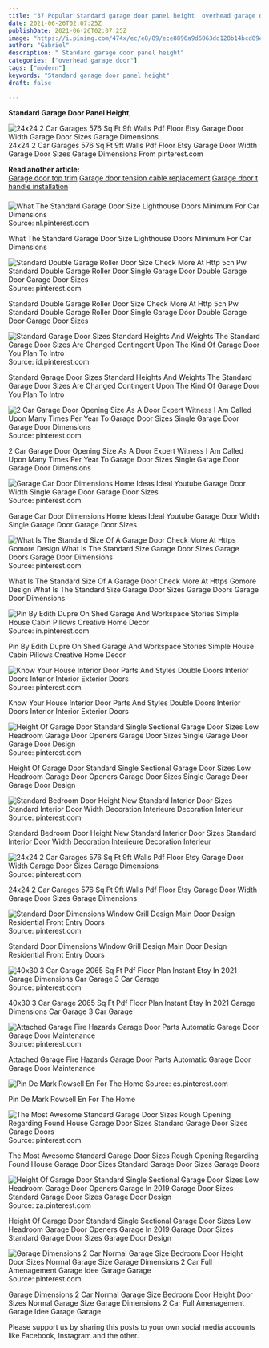 ```yaml
---
title: "37 Popular Standard garage door panel height  overhead garage door"
date: 2021-06-26T02:07:25Z
publishDate: 2021-06-26T02:07:25Z
image: "https://i.pinimg.com/474x/ec/e8/89/ece8896a9d6063dd128b14bcd89e420e.jpg"
author: "Gabriel"
description: " Standard garage door panel height"
categories: ["overhead garage door"]
tags: ["modern"]
keywords: "Standard garage door panel height"
draft: false

---
```

<!-- Head tag Code -->
**Standard Garage Door Panel Height**, 

![24x24 2 Car Garages 576 Sq Ft 9ft Walls Pdf Floor Etsy Garage Door Width Garage Door Sizes Garage Dimensions](https://i.pinimg.com/originals/f9/fe/40/f9fe407c905f06c2f8a6983ff8e4e8cf.jpg "24x24 2 Car Garages 576 Sq Ft 9ft Walls Pdf Floor Etsy Garage Door Width Garage Door Sizes Garage Dimensions")
24x24 2 Car Garages 576 Sq Ft 9ft Walls Pdf Floor Etsy Garage Door Width Garage Door Sizes Garage Dimensions From pinterest.com

**Read another article:**  
[Garage door top trim](/garage-door-top-trim/)
[Garage door tension cable replacement](/garage-door-tension-cable-replacement/)
[Garage door t handle installation](/garage-door-t-handle-installation/)




### 

 


![What The Standard Garage Door Size Lighthouse Doors Minimum For Car Dimensions](https://i.pinimg.com/736x/4c/4a/54/4c4a5466af0621f3dbaaec09ee295d70.jpg "What The Standard Garage Door Size Lighthouse Doors Minimum For Car Dimensions")
Source: nl.pinterest.com

What The Standard Garage Door Size Lighthouse Doors Minimum For Car Dimensions  

![Standard Double Garage Roller Door Size Check More At Http 5cn Pw Standard Double Garage Roller Door Single Garage Door Double Garage Door Garage Door Sizes](https://i.pinimg.com/736x/0c/bf/af/0cbfafa0d91ea7bc40f74834f826bcc7.jpg "Standard Double Garage Roller Door Size Check More At Http 5cn Pw Standard Double Garage Roller Door Single Garage Door Double Garage Door Garage Door Sizes")
Source: pinterest.com

Standard Double Garage Roller Door Size Check More At Http 5cn Pw Standard Double Garage Roller Door Single Garage Door Double Garage Door Garage Door Sizes  

![Standard Garage Door Sizes Standard Heights And Weights The Standard Garage Door Sizes Are Changed Contingent Upon The Kind Of Garage Door You Plan To Intro](https://i.pinimg.com/originals/3b/13/20/3b13209a724492501d02640968138fba.jpg "Standard Garage Door Sizes Standard Heights And Weights The Standard Garage Door Sizes Are Changed Contingent Upon The Kind Of Garage Door You Plan To Intro")
Source: id.pinterest.com

Standard Garage Door Sizes Standard Heights And Weights The Standard Garage Door Sizes Are Changed Contingent Upon The Kind Of Garage Door You Plan To Intro  

![2 Car Garage Door Opening Size As A Door Expert Witness I Am Called Upon Many Times Per Year To Garage Door Sizes Single Garage Door Garage Door Dimensions](https://i.pinimg.com/originals/7e/f6/b2/7ef6b2d59d458960b3bdc4d0e4bf0564.jpg "2 Car Garage Door Opening Size As A Door Expert Witness I Am Called Upon Many Times Per Year To Garage Door Sizes Single Garage Door Garage Door Dimensions")
Source: pinterest.com

2 Car Garage Door Opening Size As A Door Expert Witness I Am Called Upon Many Times Per Year To Garage Door Sizes Single Garage Door Garage Door Dimensions  

![Garage Car Door Dimensions Home Ideas Ideal Youtube Garage Door Width Single Garage Door Garage Door Sizes](https://i.pinimg.com/736x/cf/f6/b6/cff6b6b264763be26f51d5acd8f4ef86.jpg "Garage Car Door Dimensions Home Ideas Ideal Youtube Garage Door Width Single Garage Door Garage Door Sizes")
Source: pinterest.com

Garage Car Door Dimensions Home Ideas Ideal Youtube Garage Door Width Single Garage Door Garage Door Sizes  

![What Is The Standard Size Of A Garage Door Check More At Https Gomore Design What Is The Standard Size Garage Door Sizes Garage Doors Garage Door Dimensions](https://i.pinimg.com/564x/5e/ce/43/5ece4359f62a2401f0daf66531be432a.jpg "What Is The Standard Size Of A Garage Door Check More At Https Gomore Design What Is The Standard Size Garage Door Sizes Garage Doors Garage Door Dimensions")
Source: pinterest.com

What Is The Standard Size Of A Garage Door Check More At Https Gomore Design What Is The Standard Size Garage Door Sizes Garage Doors Garage Door Dimensions  

![Pin By Edith Dupre On Shed Garage And Workspace Stories Simple House Cabin Pillows Creative Home Decor](https://i.pinimg.com/originals/c8/40/f6/c840f63b31463edf79f12966077429b5.jpg "Pin By Edith Dupre On Shed Garage And Workspace Stories Simple House Cabin Pillows Creative Home Decor")
Source: in.pinterest.com

Pin By Edith Dupre On Shed Garage And Workspace Stories Simple House Cabin Pillows Creative Home Decor  

![Know Your House Interior Door Parts And Styles Double Doors Interior Doors Interior Interior Exterior Doors](https://i.pinimg.com/originals/db/b5/0f/dbb50fea8ca100e2d0c5487aea48888f.jpg "Know Your House Interior Door Parts And Styles Double Doors Interior Doors Interior Interior Exterior Doors")
Source: pinterest.com

Know Your House Interior Door Parts And Styles Double Doors Interior Doors Interior Interior Exterior Doors  

![Height Of Garage Door Standard Single Sectional Garage Door Sizes Low Headroom Garage Door Openers Garage Door Sizes Single Garage Door Garage Door Design](https://i.pinimg.com/originals/29/d5/3f/29d53f2cbc5ab710252ce238fd53fcfe.jpg "Height Of Garage Door Standard Single Sectional Garage Door Sizes Low Headroom Garage Door Openers Garage Door Sizes Single Garage Door Garage Door Design")
Source: pinterest.com

Height Of Garage Door Standard Single Sectional Garage Door Sizes Low Headroom Garage Door Openers Garage Door Sizes Single Garage Door Garage Door Design  

![Standard Bedroom Door Height New Standard Interior Door Sizes Standard Interior Door Width Decoration Interieure Decoration Interieur](https://i.pinimg.com/474x/57/6b/8e/576b8ef4e8e096fe9e6b938cdb75daf6.jpg "Standard Bedroom Door Height New Standard Interior Door Sizes Standard Interior Door Width Decoration Interieure Decoration Interieur")
Source: pinterest.com

Standard Bedroom Door Height New Standard Interior Door Sizes Standard Interior Door Width Decoration Interieure Decoration Interieur  

![24x24 2 Car Garages 576 Sq Ft 9ft Walls Pdf Floor Etsy Garage Door Width Garage Door Sizes Garage Dimensions](https://i.pinimg.com/originals/f9/fe/40/f9fe407c905f06c2f8a6983ff8e4e8cf.jpg "24x24 2 Car Garages 576 Sq Ft 9ft Walls Pdf Floor Etsy Garage Door Width Garage Door Sizes Garage Dimensions")
Source: pinterest.com

24x24 2 Car Garages 576 Sq Ft 9ft Walls Pdf Floor Etsy Garage Door Width Garage Door Sizes Garage Dimensions  

![Standard Door Dimensions Window Grill Design Main Door Design Residential Front Entry Doors](https://i.pinimg.com/564x/60/5f/a3/605fa321e5e8bec9d253bbfc628f2164.jpg "Standard Door Dimensions Window Grill Design Main Door Design Residential Front Entry Doors")
Source: pinterest.com

Standard Door Dimensions Window Grill Design Main Door Design Residential Front Entry Doors  

![40x30 3 Car Garage 2065 Sq Ft Pdf Floor Plan Instant Etsy In 2021 Garage Dimensions Car Garage 3 Car Garage](https://i.pinimg.com/736x/cd/64/1a/cd641a82a22c8454570d34423b11b69a.jpg "40x30 3 Car Garage 2065 Sq Ft Pdf Floor Plan Instant Etsy In 2021 Garage Dimensions Car Garage 3 Car Garage")
Source: pinterest.com

40x30 3 Car Garage 2065 Sq Ft Pdf Floor Plan Instant Etsy In 2021 Garage Dimensions Car Garage 3 Car Garage  

![Attached Garage Fire Hazards Garage Door Parts Automatic Garage Door Garage Door Maintenance](https://i.pinimg.com/originals/7a/12/d9/7a12d9f137040a58d8e2729c151f0ae6.jpg "Attached Garage Fire Hazards Garage Door Parts Automatic Garage Door Garage Door Maintenance")
Source: pinterest.com

Attached Garage Fire Hazards Garage Door Parts Automatic Garage Door Garage Door Maintenance  

![Pin De Mark Rowsell En For The Home](https://i.pinimg.com/originals/87/aa/32/87aa32e514deaaf16a9a2e023ba6f6d4.jpg "Pin De Mark Rowsell En For The Home")
Source: es.pinterest.com

Pin De Mark Rowsell En For The Home  

![The Most Awesome Standard Garage Door Sizes Rough Opening Regarding Found House Garage Door Sizes Standard Garage Door Sizes Garage Doors](https://i.pinimg.com/originals/de/5e/e6/de5ee68bbbf43e1dbfc20749644d7e19.jpg "The Most Awesome Standard Garage Door Sizes Rough Opening Regarding Found House Garage Door Sizes Standard Garage Door Sizes Garage Doors")
Source: pinterest.com

The Most Awesome Standard Garage Door Sizes Rough Opening Regarding Found House Garage Door Sizes Standard Garage Door Sizes Garage Doors  

![Height Of Garage Door Standard Single Sectional Garage Door Sizes Low Headroom Garage Door Openers Garage In 2019 Garage Door Sizes Standard Garage Door Sizes Garage Door Design](https://i.pinimg.com/474x/29/d5/3f/29d53f2cbc5ab710252ce238fd53fcfe.jpg "Height Of Garage Door Standard Single Sectional Garage Door Sizes Low Headroom Garage Door Openers Garage In 2019 Garage Door Sizes Standard Garage Door Sizes Garage Door Design")
Source: za.pinterest.com

Height Of Garage Door Standard Single Sectional Garage Door Sizes Low Headroom Garage Door Openers Garage In 2019 Garage Door Sizes Standard Garage Door Sizes Garage Door Design  

![Garage Dimensions 2 Car Normal Garage Size Bedroom Door Height Door Sizes Normal Garage Size Garage Dimensions 2 Car Full Amenagement Garage Idee Garage Garage](https://i.pinimg.com/474x/ec/e8/89/ece8896a9d6063dd128b14bcd89e420e.jpg "Garage Dimensions 2 Car Normal Garage Size Bedroom Door Height Door Sizes Normal Garage Size Garage Dimensions 2 Car Full Amenagement Garage Idee Garage Garage")
Source: pinterest.com

Garage Dimensions 2 Car Normal Garage Size Bedroom Door Height Door Sizes Normal Garage Size Garage Dimensions 2 Car Full Amenagement Garage Idee Garage Garage  

Please support us by sharing this posts to your own social media accounts like Facebook, Instagram and the other.

